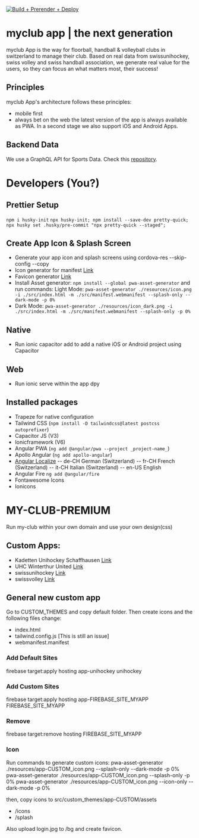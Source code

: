 [![Build + Prerender + Deploy](https://github.com/myclubapp/app/actions/workflows/main.yml/badge.svg)](https://github.com/myclubapp/app/actions/workflows/main.yml)

# myclub app | the next generation

myclub App is the way for floorball, handball & volleyball clubs in switzerland to manage their club. Based on real data from swissunihockey, swiss volley and swiss handball association, we generate real value for the users, so they can focus an what matters most, their success!

## Principles

myclub App's architecture follows these principles:

- mobile first
- always bet on the web
  the latest version of the app is always available as PWA. In a second stage we also support iOS and Android Apps.

## Backend Data

We use a GraphQL API for Sports Data. Check this [repository](https://github.com/myclubapp/backend).

# Developers (You?)

## Prettier Setup

`npm i husky-init`
`npx husky-init; npm install --save-dev pretty-quick; npx husky set .husky/pre-commit "npx pretty-quick --staged";`

## Create App Icon & Splash Screen

- Generate your app icon and splash screens using cordova-res --skip-config --copy
- Icon generator for manifest [Link](https://manifest-gen.netlify.app/)
- Favicon generator [Link](https://www.hoststar.ch/de/tools/favicon-generator)
- Install Asset generator: `npm install --global pwa-asset-generator` and run commands:
  Light Mode: `pwa-asset-generator ./resources/icon.png -i ./src/index.html -m ./src/manifest.webmanifest --splash-only --dark-mode -p 0% `
- Dark Mode: `pwa-asset-generator ./resources/icon_dark.png -i ./src/index.html -m ./src/manifest.webmanifest --splash-only -p 0% `

## Native

- Run ionic capacitor add to add a native iOS or Android project using Capacitor

## Web

- Run ionic serve within the app dpy

## Installed packages

- Trapeze for native configuration
- Tailwind CSS (`npm install -D tailwindcss@latest postcss autoprefixer`)
- Capacitor JS (V3)
- Ionicframework (V6)
- Angular PWA (`ng add @angular/pwa --project _project-name_`)
- Apollo Angular (`ng add apollo-angular`)
- [Angular Localize](https://angular.io/guide/i18n-common-locale-id)
  -- de-CH German (Switzerland)
  -- fr-CH French (Switzerland)
  -- it-CH Italian (Switzerland)
  -- en-US English
- Angular Fire `ng add @angular/fire`
- Fontawesome Icons
- Ionicons

# MY-CLUB-PREMIUM

Run my-club within your own domain and use your own design(css)

## Custom Apps:

- Kadetten Unihockey Schaffhausen [Link](https://kadetten-unihockey.web.app)
- UHC Winterthur United [Link](https://uhc-win-u.web.app)
- swissunihockey [Link](https://my-unihockey.web.app)
- swissvolley [Link](https://my-swissvolley.web.app)

## General new custom app

Go to CUSTOM_THEMES and copy default folder. Then create icons and the following files change:

- index.html
- tailwind.config.js [This is still an issue]
- webmanifest.manifest

### Add Default Sites

firebase target:apply hosting app-unihockey unihockey

### Add Custom Sites

firebase target:apply hosting app-FIREBASE_SITE_MYAPP FIREBASE_SITE_MYAPP

### Remove

firebase target:remove hosting FIREBASE_SITE_MYAPP

### Icon

Run commands to generate custom icons:
pwa-asset-generator ./resources/app-CUSTOM_icon.png --splash-only --dark-mode -p 0%
pwa-asset-generator ./resources/app-CUSTOM_icon.png --splash-only -p 0%
pwa-asset-generator ./resources/app-CUSTOM_icon.png --icon-only --dark-mode -p 0%

then, copy icons to src/custom_themes/app-CUSTOM/assets

- /icons
- /splash

Also upload login.jpg to /bg and create favicon.
